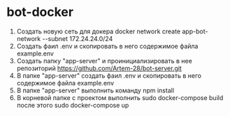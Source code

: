 # bot-docker
1. Создать новую сеть для докера docker network create app-bot-network --subnet 172.24.24.0/24
2. Создать фаил .env и скопировать в него содержимое файла example.env
3. Создать папку "app-server" и проинициализировать в нее репозиторий https://github.com/Artem-28/bot-server.git
4. В папке "app-server" создать фаил .env и скопировать в него содержимое файла example.env
5. В папке "app-server" выполнить команду npm install
6. В корневой папке с проектом выполнить sudo docker-compose build после этого sudo docker-compose up


